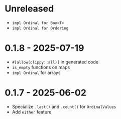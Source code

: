 # Unreleased

- `impl Ordinal for Box<T>`
- `impl Ordinal for Ordering`

# 0.1.8 - 2025-07-19

- `#[allow(clippy::all)]` in generated code
- `is_empty` functions on maps
- `impl Ordinal` for arrays

# 0.1.7 - 2025-06-02

- Specialize `.last()` and `.count()` for `OrdinalValues`
- Add `either` feature

